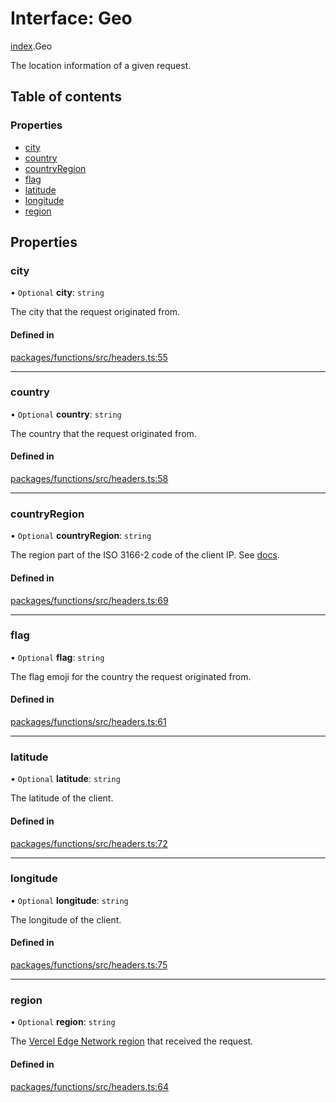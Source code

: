# Interface: Geo

[index](../modules/index.md).Geo

The location information of a given request.

## Table of contents

### Properties

- [city](index.Geo.md#city)
- [country](index.Geo.md#country)
- [countryRegion](index.Geo.md#countryregion)
- [flag](index.Geo.md#flag)
- [latitude](index.Geo.md#latitude)
- [longitude](index.Geo.md#longitude)
- [region](index.Geo.md#region)

## Properties

### city

• `Optional` **city**: `string`

The city that the request originated from.

#### Defined in

[packages/functions/src/headers.ts:55](https://github.com/vercel/vercel/blob/main/packages/functions/src/headers.ts#L55)

---

### country

• `Optional` **country**: `string`

The country that the request originated from.

#### Defined in

[packages/functions/src/headers.ts:58](https://github.com/vercel/vercel/blob/main/packages/functions/src/headers.ts#L58)

---

### countryRegion

• `Optional` **countryRegion**: `string`

The region part of the ISO 3166-2 code of the client IP.
See [docs](https://vercel.com/docs/concepts/edge-network/headers#x-vercel-ip-country-region).

#### Defined in

[packages/functions/src/headers.ts:69](https://github.com/vercel/vercel/blob/main/packages/functions/src/headers.ts#L69)

---

### flag

• `Optional` **flag**: `string`

The flag emoji for the country the request originated from.

#### Defined in

[packages/functions/src/headers.ts:61](https://github.com/vercel/vercel/blob/main/packages/functions/src/headers.ts#L61)

---

### latitude

• `Optional` **latitude**: `string`

The latitude of the client.

#### Defined in

[packages/functions/src/headers.ts:72](https://github.com/vercel/vercel/blob/main/packages/functions/src/headers.ts#L72)

---

### longitude

• `Optional` **longitude**: `string`

The longitude of the client.

#### Defined in

[packages/functions/src/headers.ts:75](https://github.com/vercel/vercel/blob/main/packages/functions/src/headers.ts#L75)

---

### region

• `Optional` **region**: `string`

The [Vercel Edge Network region](https://vercel.com/docs/concepts/edge-network/regions) that received the request.

#### Defined in

[packages/functions/src/headers.ts:64](https://github.com/vercel/vercel/blob/main/packages/functions/src/headers.ts#L64)
